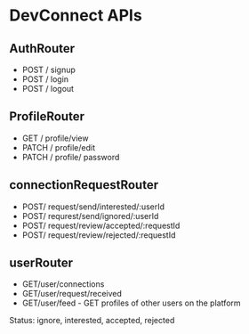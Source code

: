# DevConnect APIs

## AuthRouter
- POST / signup
- POST / login
- POST / logout


## ProfileRouter
- GET  / profile/view
- PATCH / profile/edit
- PATCH / profile/ password


## connectionRequestRouter
- POST/ request/send/interested/:userId
- POST/ requrest/send/ignored/:userId
- POST/ request/review/accepted/:requestId
- POST/ request/review/rejected/:requestId


## userRouter
- GET/user/connections
- GET/user/request/received
- GET/user/feed - GET profiles of other users on the platform





Status: ignore, interested, accepted, rejected

